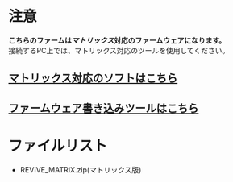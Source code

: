 # 注意

**こちらのファームは*****マトリックス*****対応のファームウェアになります。**  
接続するPC上では、マトリックス対応のツールを使用してください。

## [マトリックス対応のソフトはこちら](https://github.com/bit-trade-one/ADRVMICR2-REVIVE-USB-Micro-Rev2/raw/master/App/Matrix)
## [ファームウェア書き込みツールはこちら](https://github.com/bit-trade-one/ADRVMICR2-REVIVE-USB-Micro-Rev2/raw/master/Firmware/)

# ファイルリスト

 - REVIVE_MATRIX.zip(マトリックス版)